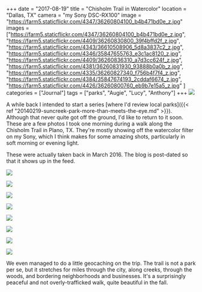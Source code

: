 +++
date = "2017-08-19"
title = "Chisholm Trail in Watercolor"
location = "Dallas, TX"
camera = "my Sony DSC-RX100"
image = "https://farm5.staticflickr.com/4347/36260804100_b4b471bd0e_z.jpg"
images = ["https://farm5.staticflickr.com/4347/36260804100_b4b471bd0e_z.jpg",
"https://farm5.staticflickr.com/4409/36260830800_39f4bffd2f_z.jpg",
"https://farm5.staticflickr.com/4343/36610508906_5d8a3837c2_z.jpg",
"https://farm5.staticflickr.com/4346/35847655763_e3c1ac8120_z.jpg",
"https://farm5.staticflickr.com/4409/36260836310_a7d3cc624f_z.jpg",
"https://farm5.staticflickr.com/4381/36260831930_93888b0a0b_z.jpg",
"https://farm5.staticflickr.com/4335/36260827340_f756b4f7f4_z.jpg",
"https://farm5.staticflickr.com/4384/35847674193_2cddaf6674_z.jpg",
"https://farm5.staticflickr.com/4426/36260800760_eb9b7e15a5_z.jpg"
]
categories = ["Journal"]
tags = ["parks", "Augie", "Lucy", "Anthony"]
+++
![](https://live.staticflickr.com/4347/36260804100_81f7f92571_k.jpg)           
<!--more-->

A while back I intended to start a series [where I'd review local parks]({{< ref "20140219-suncreek-park-more-than-meets-the-eye.md" >}}). Although that never quite got off the ground, I'd like to return to it soon. These are a few photos I took one morning during a walk along the Chisholm Trail in Plano, TX. They're mostly showing off the watercolor filter on my Sony, which I think makes for some amazing shots, particularly in soft morning or evening light. 

These were actually taken back in March 2016. The blog is post-dated so that it shows up in the feed.

![](https://live.staticflickr.com/4409/36260830800_aedf82adb5_k.jpg)

![](https://live.staticflickr.com/4343/36610508906_2d58438566_k.jpg)

![](https://live.staticflickr.com/4346/35847655763_89e99c1438_k.jpg)

![](https://live.staticflickr.com/4409/36260836310_e2dfd90439_k.jpg)

![](https://live.staticflickr.com/4381/36260831930_4bbbd10b6a_k.jpg)

![](https://live.staticflickr.com/4335/36260827340_cad577c55a_k.jpg)

![](https://live.staticflickr.com/4384/35847674193_a80fff2eef_k.jpg)

![](https://live.staticflickr.com/4426/36260800760_86c4c62520_k.jpg)
           
We even managed to do a little geocaching on the trip. The trail is not a park per se, but it stretches for miles through the city, along creeks, through the woods, and bordering neighborhoods and businesses. It's a surprisingly peaceful and not overly-trafficked walk, quite beautiful in the fall.
